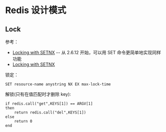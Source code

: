 # Redis 设计模式 #

## Lock ##

参考：

- [Locking with SETNX](http://redis.io/commands/setnx) -- 从 2.6.12 开始，可以用 SET 命令更简单地实现同样功能
- [Locking with SETNX](http://redis.io/commands/set)

锁定：

    SET resource-name anystring NX EX max-lock-time

解锁(只有在值匹配时才删除 key):

    if redis.call("get",KEYS[1]) == ARGV[1]
	then
	    return redis.call("del",KEYS[1])
	else
	    return 0
	end
